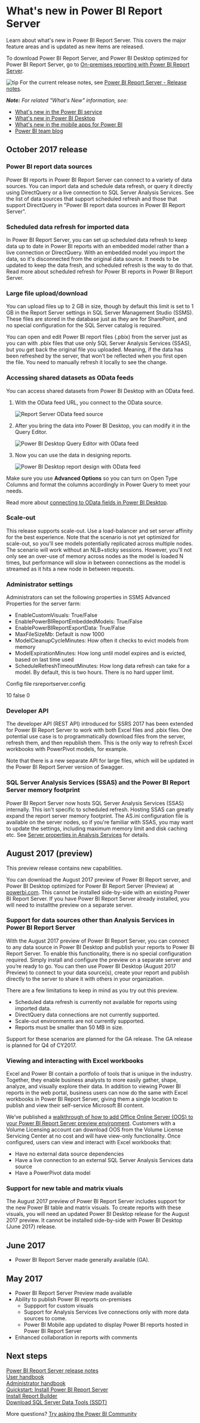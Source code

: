 <properties
   pageTitle="What's new in Power BI Report Server"
   description="Learn about what's new in Power BI Report Server. This covers the major feature areas and is updated as new items are released."
   services="powerbi"
   documentationCenter=""
   authors="guyinacube"
   manager="kfile"
   backup=""
   editor=""
   tags=""
   qualityFocus="no"
   qualityDate=""/>

<tags
   ms.service="powerbi"
   ms.devlang="NA"
   ms.topic="article"
   ms.tgt_pltfrm="NA"
   ms.workload="powerbi"
   ms.date="10/28/2017"
   ms.author="asaxton"/>

# What's new in Power BI Report Server

Learn about what's new in Power BI Report Server. This covers the major feature areas and is updated as new items are released.

To download Power BI Report Server, and Power BI Desktop optimized for Power BI Report Server, go to [On-premises reporting with Power BI Report Server](https://powerbi.microsoft.com/report-server/).

![tip](media/reportserver-whats-new/fyi-tip.png "tip") For the current release notes, see [Power BI Report Server - Release notes](reportserver-release-notes.md).

***Note:*** *For related "What's New" information, see:*

- [What's new in the Power BI service](../powerbi-service-whats-new.md)
- [What's new in Power BI Desktop](../powerbi-desktop-latest-update.md)
- [What's new in the mobile apps for Power BI](../powerbi-mobile-whats-new-in-the-mobile-apps.md)
- [Power BI team blog](https://powerbi.microsoft.com/blog/)

## October 2017 release

### Power BI report data sources

Power BI reports in Power BI Report Server can connect to a variety of data sources. You can import data and schedule data refresh, or query it directly using DirectQuery or a live connection to SQL Server Analysis Services. See the list of data sources that support scheduled refresh and those that support DirectQuery in "Power BI report data sources in Power BI Report Server".

### Scheduled data refresh for imported data

In Power BI Report Server, you can set up scheduled data refresh to keep data up to date in Power BI reports with an embedded model rather than a live connection or DirectQuery. With an embedded model you import the data, so it's disconnected from the original data source. It needs to be updated to keep the data fresh, and scheduled refresh is the way to do that. Read more about scheduled refresh for Power BI reports in Power BI Report Server.

### Large file upload/download

You can upload files up to 2 GB in size, though by default this limit is set to 1 GB in the Report Server settings in SQL Server Management Studio (SSMS).  These files are stored in the database just as they are for SharePoint, and no special configuration for the SQL Server catalog is required.  

You can open and edit Power BI report files (.pbix) from the server just as you can with .pbix files that use only SQL Server Analysis Services (SSAS), but you get back the original file you uploaded.  Meaning, if the data has been refreshed by the server, that won’t be reflected when you first open the file. You need to manually refresh it locally to see the change.

### Accessing shared datasets as OData feeds

You can access shared datasets from Power BI Desktop with an OData feed.

1. With the OData feed URL, you connect to the OData source.

    ![Report Server OData feed source](media/reportserver-whats-new/report-server-odata-feed.png)

2. After you bring the data into Power BI Desktop, you can modify it in the Query Editor.

    ![Power BI Desktop Query Editor with OData feed](media/reportserver-whats-new/report-server-odata-results-query-editor.png)

3. Now you can use the data in designing reports.

   ![Power BI Desktop report design with OData feed](media/reportserver-whats-new/report-server-odata-power-bi-desktop-report-design.png)

Make sure you use **Advanced Options** so you can turn on Open Type Columns and format the columns accordingly in Power Query to meet your needs. 

Read more about [connecting to OData fields in Power BI Desktop](../powerbi-desktop-connect-odata.md).


### Scale-out

This release supports scale-out. Use a load-balancer and set server affinity for the best experience. Note that the scenario is not yet optimized for scale-out, so you'll see models potentially replicated across multiple nodes. The scenario will work without an NLB+sticky sessions. However, you'll not only see an over-use of memory across nodes as the model is loaded N times, but performance will slow in between connections as the model is streamed as it hits a new node in between requests.  

### Administrator settings

Administrators can set the following properties in SSMS Advanced Properties for the server farm:

- EnableCustomVisuals: True/False
- EnablePowerBIReportEmbeddedModels: True/False
- EnablePowerBIReportExportData: True/False
- MaxFileSizeMb: Default is now 1000
- ModelCleanupCycleMinutes: How often it checks to evict models from memory
- ModelExpirationMinutes: How long until model expires and is evicted, based on last time used
- ScheduleRefreshTimeoutMinutes: How long data refresh can take for a model. By default, this is two hours.  There is no hard upper limit.

Config file rsreportserver.config

 <Configuration>
              <Service>
               <PollingInterval>10</PollingInterval>
                <IsDataModelRefreshService>false</IsDataModelRefreshService>
                <MaxQueueThreads>0</MaxQueueThreads>
              </Service>
            </Configuration>

### Developer API

The developer API (REST API) introduced for SSRS 2017 has been extended for Power BI Report Server to work with both Excel files and .pbix files. One potential use case is to programmatically download files from the server, refresh them, and then republish them. This is the only way to refresh Excel workbooks with PowerPivot models, for example.

Note that there is a new separate API for large files, which will be updated in the Power BI Report Server version of Swagger. 


### SQL Server Analysis Services (SSAS) and the Power BI Report Server memory footprint

Power BI Report Server now hosts SQL Server Analysis Services (SSAS) internally. This isn't specific to scheduled refresh. Hosting SSAS can greatly expand the report server memory footprint. The AS.ini configuration file is available on the server nodes, so if you're familiar with SSAS, you may want to update the settings, including maximum memory limit and disk caching etc. See [Server properties in Analysis Services](https://docs.microsoft.com/sql/analysis-services/server-properties/server-properties-in-analysis-services) for details.

## August 2017 (preview)

This preview release contains new capabilities.

You can download the August 2017 preview of Power BI Report server, and Power BI Desktop optimized for Power BI Report Server (Preview) at [powerbi.com](https://powerbi.microsoft.com/report-server/). This cannot be installed side-by-side with an existing Power BI Report Server. If you have Power BI Report Server already installed, you will need to installthe preview on a separate server. 

### Support for data sources other than Analysis Services in Power BI Report Server

With the August 2017 preview of Power BI Report Server, you can connect to any data source in Power BI Desktop and publish your reports to Power BI Report Server. To enable this functionality, there is no special configuration required. Simply install and configure the preview on a separate server and you’re ready to go. You can then use Power BI Desktop (August 2017 Preview) to connect to your data source(s), create your report and publish directly to the server to share it with others in your organization.

There are a few limitations to keep in mind as you try out this preview.

- Scheduled data refresh is currently not available for reports using imported data.
- DirectQuery data connections are not currently supported.
- Scale-out environments are not currently supported.
- Reports must be smaller than 50 MB in size.

Support for these scenarios are planned for the GA release. The GA release is planned for Q4 of CY2017.

### Viewing and interacting with Excel workbooks

Excel and Power BI contain a portfolio of tools that is unique in the industry. Together, they enable business analysts to more easily gather, shape, analyze, and visually explore their data. In addition to viewing Power BI reports in the web portal, business users can now do the same with Excel workbooks in Power BI Report Server, giving them a single location to publish and view their self-service Microsoft BI content.

We’ve published a [walkthrough of how to add Office Online Server (OOS) to your Power BI Report Server preview environment](reportserver-excel-oos.md). Customers with a Volume Licensing account can download OOS from the Volume License Servicing Center at no cost and will have view-only functionality. Once configured, users can view and interact with Excel workbooks that:

- Have no external data source dependencies
- Have a live connection to an external SQL Server Analysis Services data source
- Have a PowerPivot data model

### Support for new table and matrix viuals

The August 2017 preview of Power BI Report Server includes support for the new Power BI table and matrix visuals. To create reports with these visuals, you will need an updated Power BI Desktop release for the August 2017 preview. It cannot be installed side-by-side with Power BI Desktop (June 2017) release. 

## June 2017

* Power BI Report Server made generally available (GA).

## May 2017

* Power BI Report Server Preview made available
* Ability to publish Power BI reports on-premises
    * Suppport for custom visuals
    * Support for Analysis Services live connections only with more data sources to come.
    * Power BI Mobile app updated to display Power BI reports hosted in Power BI Report Server
* Enhanced collaboration in reports with comments

## Next steps

[Power BI Report Server release notes](reportserver-release-notes.md)  
[User handbook](reportserver-user-handbook-overview.md)  
[Administrator handbook](reportserver-admin-handbook-overview.md)  
[Quickstart: Install Power BI Report Server](reportserver-quickstart-install-report-server.md)  
[Install Report Builder](https://docs.microsoft.com/sql/reporting-services/install-windows/install-report-builder)  
[Download SQL Server Data Tools (SSDT)](http://go.microsoft.com/fwlink/?LinkID=616714)

More questions? [Try asking the Power BI Community](https://community.powerbi.com/)